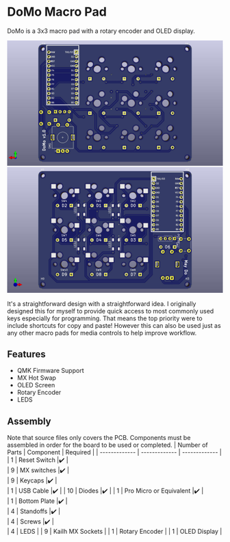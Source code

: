 # DoMo Macro Pad

DoMo is a 3x3 macro pad with a rotary encoder and OLED display.

![PCB render](PCB/DoMo-pcb-render-front.jpg)
![PCB render](PCB/DoMo-pcb-render-back.jpg)

It's a straightforward design with a straightforward idea. I originally designed this for myself to provide quick access to most commonly used keys especially for programming. That means the top priority were to include shortcuts for copy and paste! However this can also be used just as any other macro pads for media controls to help improve workflow.

## Features

- QMK Firmware Support
- MX Hot Swap
- OLED Screen
- Rotary Encoder
- LEDS

## Assembly 
Note that source files only covers the PCB. Components must be assembled in order for the board to be used or completed.
| Number of Parts | Component | Required |
| ------------- | ------------- | ------------- |
| 1 | Reset Switch |:heavy_check_mark: |  
| 9 | MX switches |:heavy_check_mark: |  
| 9 | Keycaps |:heavy_check_mark: |  
| 1 | USB Cable  |:heavy_check_mark: | 
| 10 | Diodes |:heavy_check_mark: | 
| 1 | Pro Micro or Equivalent |:heavy_check_mark: |  
| 1 | Bottom Plate |:heavy_check_mark: |  
| 4 | Standoffs |:heavy_check_mark: |  
| 4 | Screws |:heavy_check_mark: |  
| 4 | LEDS |
| 9 | Kailh MX Sockets |
| 1 | Rotary Encoder |
| 1 | OLED Display |
